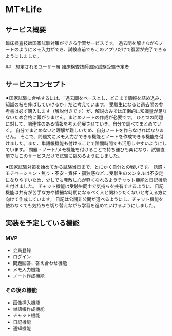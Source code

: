 # MT*Life

## サービス概要
臨床検査技師国家試験対策ができる学習サービスです。
過去問を解きながらノートのようにメモ入力ができ、試験直前でもこのアプリだけで復習が完了できるようにしました。

##　想定されるユーザー層
臨床検査技師国家試験受験予定者

## サービスコンセプト
⚫︎国家試験に合格するには、「過去問をベースとし、どこまで情報を詰め込み、知識の枝を伸ばしていけるか」だと考えています。
受験生になると過去問の参考書は必ず購入します（解説付きです）が、解説のみでは圧倒的に知識量が足りないため合格に繋がりません。まとめノートの作成が必要です。
ひとつの問題に対して、関連性のある情報を考え発展させていき、自分で調べてまとめていく。
自分でまとめないと理解が難しいため、自分ノートを作らなければなりません。
そこで、問題文にメモ入力ができる機能とノートを作成できる機能を付けました。また、単語帳機能も付けることで隙間時間でも活用しやすいようにしています。
問題・ノート/メモ機能を付けることで持ち運びも楽になり、試験直前でもこのサービスだけで試験に挑めるようにしました。

⚫︎国家試験対策を始めてから試験当日まで、とにかく自分との戦いです。
誘惑・モチベーション・焦り・不安・責任・孤独感など…
受験生のメンタルは不安定になりやすいため、少しでも発散し心が軽くなれるようチャット機能と日記機能を付けました。
チャット機能は受験生同士で気持ちを共有できるように、日記機能は共有が苦手な方や繊細な時期になるべく人と関わりたくないと考える方に向けて作成しています。
日記は公開非公開が選べるようにし、チャット機能を使わなくても気持ちを切り替えながら学習を進めていけるようにしました。

## 実装を予定している機能
### MVP
* 会員登録
* ログイン
* 問題回答、答え合わせ機能
* メモ入力機能
* ノート作成機能

### その後の機能
* 画像挿入機能
* 単語帳作成機能
* チャット機能
* 日記機能
* 通知機能
